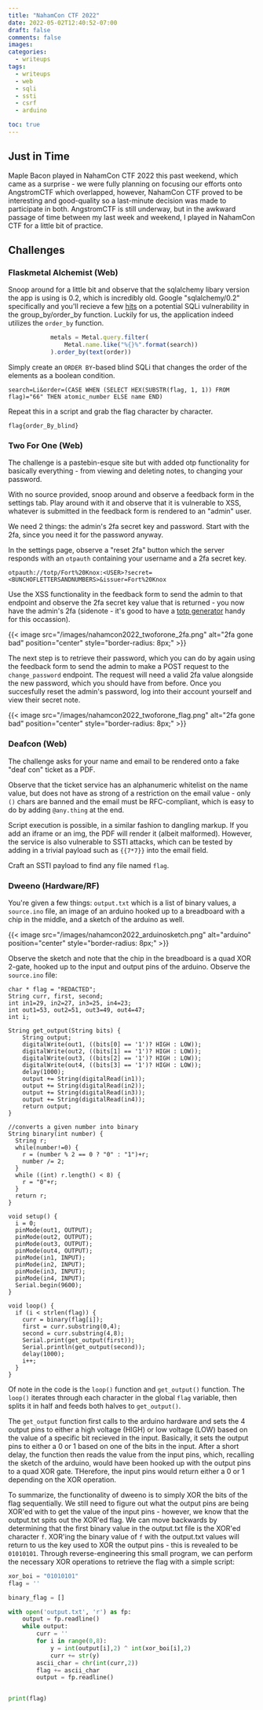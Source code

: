 ```yaml
---
title: "NahamCon CTF 2022"
date: 2022-05-02T12:40:52-07:00
draft: false
comments: false
images:
categories:
  - writeups
tags: 
  - writeups
  - web
  - sqli
  - ssti
  - csrf
  - arduino

toc: true
---
```


## Just in Time

Maple Bacon played in NahamCon CTF 2022 this past weekend, which came as a surprise - we were fully planning on focusing our efforts onto AngstromCTF which overlapped, however, NahamCon CTF proved to be interesting and good-quality so a last-minute decision was made to participate in both. AngstromCTF is still underway, but in the awkward passage of time between my last week and weekend, I played in NahamCon CTF for a little bit of practice. 

## Challenges

### Flaskmetal Alchemist (Web)

Snoop around for a little bit and observe that the sqlalchemy libary version the app is using is 0.2, which is incredibly old. Google "sqlalchemy/0.2" specifically and you'll recieve a few [hits](https://security.snyk.io/vuln/SNYK-PYTHON-SQLALCHEMY-173678) on a potential SQLi vulnerability in the group_by/order_by function. Luckily for us, the application indeed utilizes the `order_by` function. 

```js
            metals = Metal.query.filter(
                Metal.name.like("%{}%".format(search))
            ).order_by(text(order))
```

Simply create an `ORDER BY`-based blind SQLi that changes the order of the elements as a boolean condition. 

```
search=Li&order=(CASE WHEN (SELECT HEX(SUBSTR(flag, 1, 1)) FROM flag)="66" THEN atomic_number ELSE name END)
```

Repeat this in a script and grab the flag character by character. 

`flag{order_By_blind}`

### Two For One (Web)

The challenge is a pastebin-esque site but with added otp functionality for basically everything - from viewing and deleting notes, to changing your password.

With no source provided, snoop around and observe a feedback form in the settings tab. Play around with it and observe that it is vulnerable to XSS, whatever is submitted in the feedback form is rendered to an "admin" user. 

We need 2 things: the admin's 2fa secret key and password. Start with the 2fa, since you need it for the password anyway. 

In the settings page, observe a "reset 2fa" button which the server responds with an `otpauth` containing your username and a 2fa secret key. 

```
otpauth://totp/Fort%20Knox:<USER>?secret=<BUNCHOFLETTERSANDNUMBERS>&issuer=Fort%20Knox
```

Use the XSS functionality in the feedback form to send the admin to that endpoint and observe the 2fa secret key value that is returned - you now have the admin's 2fa (sidenote - it's good to have a [totp generator](https://totp.danhersam.com/) handy for this occassion).

{{< image src="/images/nahamcon2022_twoforone_2fa.png" alt="2fa gone bad" position="center" style="border-radius: 8px;" >}}

The next step is to retrieve their password, which you can do by again using the feedback form to send the admin to make a POST request to the `change_password` endpoint. The request will need a valid 2fa value alongside the new password, which you should have from before. Once you succesfully reset the admin's password, log into their account yourself and view their secret note. 

{{< image src="/images/nahamcon2022_twoforone_flag.png" alt="2fa gone bad" position="center" style="border-radius: 8px;" >}}

### Deafcon (Web)

The challenge asks for your name and email to be rendered onto a fake "deaf con" ticket as a PDF.

Observe that the ticket service has an alphanumeric whitelist on the name value, but does not have as strong of a restriction on the email value - only `()` chars are banned and the email must be RFC-compliant, which is easy to do by adding `@any.thing` at the end.

Script execution is possible, in a similar fashion to dangling markup. If you add an iframe or an img, the PDF will render it (albeit malformed). However, the service is also vulnerable to SSTI attacks, which can be tested by adding in a trivial payload such as `{{7*7}}` into the email field. 

Craft an SSTI payload to find any file named `flag`. 

### Dweeno (Hardware/RF)

You're given a few things: `output.txt` which is a list of binary values, a `source.ino` file, an image of an arduino hooked up to a breadboard with a chip in the middle, and a sketch of the arduino as well. 

{{< image src="/images/nahamcon2022_arduinosketch.png" alt="arduino" position="center" style="border-radius: 8px;" >}}

Observe the sketch and note that the chip in the breadboard is a quad XOR 2-gate, hooked up to the input and output pins of the arduino. Observe the `source.ino` file: 

```
char * flag = "REDACTED";
String curr, first, second;
int in1=29, in2=27, in3=25, in4=23;
int out1=53, out2=51, out3=49, out4=47;
int i;

String get_output(String bits) {
    String output;
    digitalWrite(out1, ((bits[0] == '1')? HIGH : LOW));
    digitalWrite(out2, ((bits[1] == '1')? HIGH : LOW));
    digitalWrite(out3, ((bits[2] == '1')? HIGH : LOW));
    digitalWrite(out4, ((bits[3] == '1')? HIGH : LOW));
    delay(1000);
    output += String(digitalRead(in1));
    output += String(digitalRead(in2));
    output += String(digitalRead(in3));
    output += String(digitalRead(in4));
    return output;
}

//converts a given number into binary
String binary(int number) {
  String r;
  while(number!=0) {
    r = (number % 2 == 0 ? "0" : "1")+r; 
    number /= 2;
  }
  while ((int) r.length() < 8) {
    r = "0"+r;
  }
  return r;
}

void setup() {
  i = 0;
  pinMode(out1, OUTPUT);
  pinMode(out2, OUTPUT);
  pinMode(out3, OUTPUT);
  pinMode(out4, OUTPUT);
  pinMode(in1, INPUT);
  pinMode(in2, INPUT);
  pinMode(in3, INPUT);
  pinMode(in4, INPUT);
  Serial.begin(9600);
}

void loop() {
  if (i < strlen(flag)) {
    curr = binary(flag[i]);
    first = curr.substring(0,4);
    second = curr.substring(4,8);
    Serial.print(get_output(first));
    Serial.println(get_output(second));
    delay(1000);
    i++;
  }
}
```

Of note in the code is the `loop()` function and `get_output()` function. The `loop()` iterates through each character in the global `flag` variable, then splits it in half and feeds both halves to `get_output()`.

The `get_output` function first calls to the arduino hardware and sets the 4 output pins to either a high voltage (HIGH) or low voltage (LOW) based on the value of a specific bit recieved in the input. Basically, it sets the output pins to either a 0 or 1 based on one of the bits in the input. 
After a short delay, the function then reads the value from the input pins, which, recalling the sketch of the arduino, would have been hooked up with the output pins to a quad XOR gate. THerefore, the input pins would return either a 0 or 1 depending on the XOR operation. 

To summarize, the functionality of dweeno is to simply XOR the bits of the flag sequentially. We still need to figure out what the output pins are being XOR'ed with to get the value of the input pins - however, we know that the output.txt spits out the XOR'ed flag. We can move backwards by determining that the first binary value in the output.txt file is the XOR'ed character `f`. XOR'ing the binary value of `f` with the output.txt values will return to us the key used to XOR the output pins - this is revealed to be `01010101`. Through reverse-engineering this small program, we can perform the necessary XOR operations to retrieve the flag with a simple script: 

```py
xor_boi = "01010101"
flag = ''

binary_flag = []

with open('output.txt', 'r') as fp:
	output = fp.readline()
	while output:
		curr = ''
		for i in range(0,8):
			y = int(output[i],2) ^ int(xor_boi[i],2)
			curr += str(y)
		ascii_char = chr(int(curr,2))
		flag += ascii_char
		output = fp.readline()


print(flag)

```